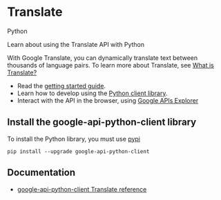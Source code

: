 # Translate
Python

Learn about using the Translate API with Python

With Google Translate, you can dynamically translate text between thousands of language pairs. To learn more about Translate, see [What is Translate?](https://cloud.google.com/translate/docs)

* Read the [getting started guide](https://cloud.google.com/translate/v2/getting_started).
* Learn how to develop using the [Python client library](https://github.com/google/google-api-python-client).
* Interact with the API in the browser, using [Google APIs Explorer](https://developers.google.com/apis-explorer/#p/translate/v2/)

## Install the google-api-python-client library
To install the Python library, you must use [pypi](https://pypi.python.org/pypi)

```
pip install --upgrade google-api-python-client
```

## Documentation
* [google-api-python-client Translate reference]()